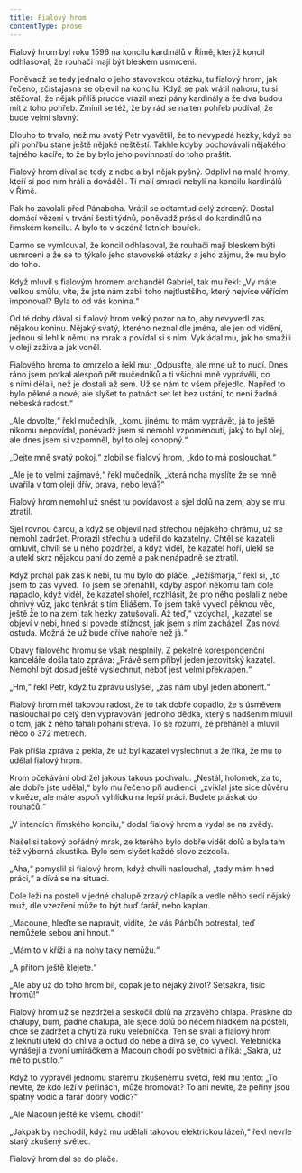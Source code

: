 ```yaml
---
title: Fialový hrom
contentType: prose
---
```


<section>

Fialový hrom byl roku 1596 na koncilu kardinálů v Římě, kterýž koncil odhlasoval, že rouhači mají být bleskem usmrceni.

Poněvadž se tedy jednalo o jeho stavovskou otázku, tu fialový hrom, jak řečeno, zčistajasna se objevil na koncilu. Když se pak vrátil nahoru, tu si stěžoval, že nějak příliš prudce vrazil mezi pány kardinály a že dva budou mít z toho pohřeb. Zmínil se též, že by rád se na ten pohřeb podíval, že bude velmi slavný.

Dlouho to trvalo, než mu svatý Petr vysvětlil, že to nevypadá hezky, když se při pohřbu stane ještě nějaké neštěstí. Takhle kdyby pochová­vali nějakého tajného kacíře, to že by bylo jeho povinností do toho praštit.

Fialový hrom díval se tedy z nebe a byl nějak pyšný. Odplivl na malé hromy, kteří si pod ním hráli a dováděli. Ti malí smradi nebyli na koncilu kardinálů v Římě.

Pak ho zavolali před Pánaboha. Vrátil se odtamtud celý zdrcený. Dostal domácí vězení v trvání šesti týdnů, poněvadž práskl do kardinálů na římském koncilu. A bylo to v sezóně letních bouřek.

Darmo se vymlouval, že koncil odhlasoval, že rouhači mají bleskem býti usmrceni a že se to týkalo jeho stavovské otázky a jeho zájmu, že mu bylo do toho.

Když mluvil s fialovým hromem archanděl Gabriel, tak mu řekl: „Vy máte velkou smůlu, víte, že jste nám zabil toho nejtlustšího, který nejvíce věřícím imponoval? Byla to od vás konina.“

Od té doby dával si fialový hrom velký pozor na to, aby nevyvedl zas nějakou koninu. Nějaký svatý, kterého neznal dle jména, ale jen od vidění, jednou si lehl k němu na mrak a povídal si s ním. Vykládal mu, jak ho smažili v oleji zaživa a jak voněl.

Fialového hroma to omrzelo a řekl mu: „Odpusťte, ale mne už to nudí. Dnes ráno jsem potkal alespoň pět mučedníků a ti všichni mně vyprávěli, co s nimi dělali, než je dostali až sem. Už se nám to všem přejedlo. Napřed to bylo pěkné a nové, ale slyšet to patnáct set let bez ustání, to není žádná nebeská radost.“

„Ale dovolte,“ řekl mučedník, „komu jinému to mám vyprávět, já to ještě nikomu nepovídal, poněvadž jsem si nemohl vzpomenouti, jaký to byl olej, ale dnes jsem si vzpomněl, byl to olej konopný.“

„Dejte mně svatý pokoj,“ zlobil se fialový hrom, „kdo to má poslouchat.“

„Ale je to velmi zajímavé,“ řekl mučedník, „která noha myslíte že se mně uvařila v tom oleji dřív, pravá, nebo levá?“

Fialový hrom nemohl už snést tu povídavost a sjel dolů na zem, aby se mu ztratil.

Sjel rovnou čarou, a když se objevil nad střechou nějakého chrámu, už se nemohl zadržet. Prorazil střechu a udeřil do kazatelny. Chtěl se kazateli omluvit, chvíli se u něho pozdržel, a když viděl, že kazatel hoří, ulekl se a utekl skrz nějakou paní do země a pak nenápadně se ztratil.

Když prchal pak zas k nebi, tu mu bylo do pláče. „Ježíšmarjá,“ řekl si, „to jsem to zas vyved. To jsem se přenáhlil, kdyby aspoň někomu tam dole napadlo, když viděl, že kazatel shořel, rozhlásit, že pro něho poslali z nebe ohnivý vůz, jako tenkrát s tím Eliášem. To jsem také vyvedl pěknou věc, ještě že to na zemi tak hezky zatušovali. Až teď,“ vzdychal, „kazatel se objeví v nebi, hned si povede stížnost, jak jsem s ním zacházel. Zas nová ostuda. Možná že už bude dříve nahoře než já.“

Obavy fialového hromu se však nesplnily. Z pekelné korespondenční kanceláře došla tato zpráva: „Právě sem přibyl jeden jezovitský kazatel. Nemohl být dosud ještě vyslechnut, neboť jest velmi překvapen.“

„Hm,“ řekl Petr, když tu zprávu uslyšel, „zas nám ubyl jeden abonent.“

Fialový hrom měl takovou radost, že to tak dobře dopadlo, že s úsměvem naslouchal po celý den vypravování jednoho dědka, který s nadšením mluvil o tom, jak z něho tahali pohani střeva. To se rozumí, že přeháněl a mluvil něco o 372 metrech.

Pak přišla zpráva z pekla, že už byl kazatel vyslechnut a že říká, že mu to udělal fialový hrom.

Krom očekávání obdržel jakous takous pochvalu. „Nestál, holomek, za to, ale dobře jste udělal,“ bylo mu řečeno při audienci, „zviklal jste sice důvěru v kněze, ale máte aspoň vyhlídku na lepší práci. Budete práskat do rouhačů.“

„V intencích římského koncilu,“ dodal fialový hrom a vydal se na zvědy.

Našel si takový pořádný mrak, ze kterého bylo dobře vidět dolů a byla tam též výborná akustika. Bylo sem slyšet každé slovo ze­zdola.

„Aha,“ pomyslil si fialový hrom, když chvíli naslouchal, „tady mám hned práci,“ a dívá se na situaci.

Dole leží na posteli v jedné chalupě zrzavý chlapík a vedle něho sedí nějaký muž, dle vzezření může to být buď farář, nebo kaplan.

„Macoune, hleďte se napravit, vidíte, že vás Pánbůh potrestal, teď nemůžete sebou ani hnout.“

„Mám to v kříži a na nohy taky nemůžu.“

„A přitom ještě klejete.“

„Ale aby už do toho hrom bil, copak je to nějaký život? Setsakra, tisíc hromů!“

Fialový hrom už se nezdržel a seskočil dolů na zrzavého chlapa. Práskne do chalupy, bum, padne chalupa, ale sjede dolů po něčem hladkém na posteli, chce se zadržet a chytí za ruku velebníčka. Ten se svalí a fialový hrom z leknutí utekl do chlíva a odtud do nebe a dívá se, co vyvedl. Velebníčka vynášejí a zvoní umíráčkem a Macoun chodí po světnici a říká: „Sakra, už mě to pustilo.“

Když to vyprávěl jednomu starému zkušenému světci, řekl mu tento: „To nevíte, že kdo leží v peřinách, může hromovat? To ani nevíte, že peřiny jsou špatný vodič a farář dobrý vodič?“

„Ale Macoun ještě ke všemu chodí!“

„Jakpak by nechodil, když mu udělali takovou elektrickou lázeň,“ řekl nevrle starý zkušený světec.

Fialový hrom dal se do pláče.

</section>
